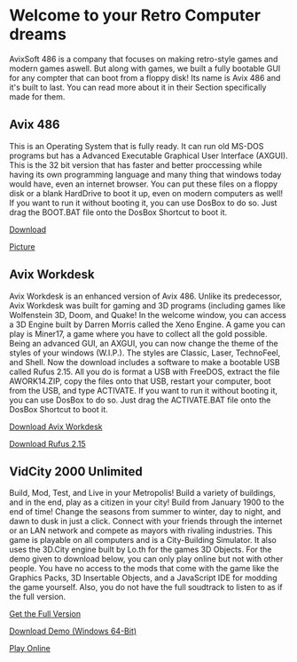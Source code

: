 Welcome to your Retro Computer dreams
================================

AvixSoft 486 is a company that focuses on making retro-style games and modern games aswell. But along with games, we built a fully bootable GUI for any compter that can boot from a floppy disk! Its name is Avix 486 and it's built to last. You can read more about it in their Section specifically made for them.

## Avix 486

This is an Operating System that is fully ready. It can run old MS-DOS programs but has a Advanced Executable Graphical User Interface (AXGUI). This is the 32 bit version that has faster and better proccessing while having its own programming language and many thing that windows today would have, even an internet browser. You can put these files on a floppy disk or a blank HardDrive to boot it up, even on modern computers as well! If you want to run it without booting it, you can use DosBox to do so. Just drag the BOOT.BAT file onto the DosBox Shortcut to boot it. 

[Download](https://avixsoft.github.io/AvixSoft-486/AVIX486.zip)

[Picture](https://avixsoft.github.io/AvixSoft-486/SYSPIC.png)

## Avix Workdesk

Avix Workdesk is an enhanced version of Avix 486. Unlike its predecessor, Avix Workdesk was built for gaming and 3D programs (including games like Wolfenstein 3D, Doom, and Quake! In the welcome window, you can access a 3D Engine built by Darren Morris called the Xeno Engine. A game you can play is Miner17, a game where you have to collect all the gold possible. Being an advanced GUI, an AXGUI, you can 
now change the theme of the styles of your windows (W.I.P.). The styles are Classic, Laser, TechnoFeel, and Shell. Now the download includes a software to make a bootable USB called Rufus 2.15. All you do is format a USB with FreeDOS, extract the file AWORK14.ZIP, copy the files onto that USB, restart your computer, boot from the USB, and type ACTIVATE. If you want to run it without booting it, you can use DosBox to do so. Just drag the ACTIVATE.BAT file onto the DosBox Shortcut to boot it.      

[Download Avix Workdesk](https://avixsoft.github.io/AvixSoft-486/AWORK14.zip)

[Download Rufus 2.15](https://avixsoft.github.io/AvixSoft-486/Rufus.exe)


## VidCity 2000 Unlimited 

Build, Mod, Test, and Live in your Metropolis! Build a variety of buildings, and in the end, play as a citizen in your city! Build from January 1900 to the end of time! Change the seasons from summer to winter, day to night, and dawn to dusk in just a click. Connect with your friends through the internet or an LAN network and compete as mayors with rivaling industries. This game is playable on all computers and is a City-Building Simulator. It also uses the 3D.City engine built by Lo.th for the games 3D Objects. For the demo given to download below, you can only play online but not with other people. You have no access to the mods that come with the game like the Graphics Packs, 3D Insertable Objects, and a JavaScript IDE for modding the game yourself. Also, you do not have the full soudtrack to listen to as if the full version.

[Get the Full Version](avixsoft486@gmail.com)

[Download Demo (Windows 64-Bit)](https://avixsoft.github.io/AvixSoft-486/vc2kwin.zip)

[Play Online](https://avixsoft.github.io/vidcity2000/)
